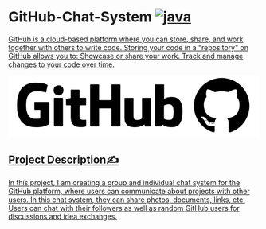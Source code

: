 
# GitHub-Chat-System <a href="https://www.GitHub.com" target="_blank" rel="noreferrer"> <img src="https://www.svgrepo.com/show/303615/github-icon-1-logo.svg" alt="java" width="30" height="30"/>

GitHub is a cloud-based platform where you can store, share, and work together with others to write code. 
Storing your code in a "repository" on GitHub allows you to: Showcase or share your work.
Track and manage changes to your code over time.

![Standpickup logo](https://github.com/abhaymishra24/GitHub-Chat/blob/main/git%20hubb.png)
## Project Description✍️
In this project, I am creating a group and individual chat system for the GitHub platform, where users can communicate about projects with other users.
In this chat system, they can share photos, documents, links, etc.
Users can chat with their followers as well as random GitHub users for discussions and idea exchanges.


